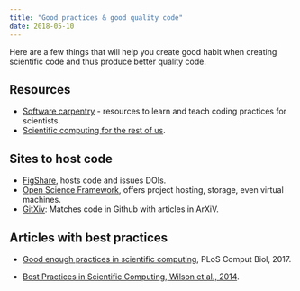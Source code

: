 ```yaml
---
title: "Good practices & good quality code"
date: 2018-05-10
---
```


Here are a few things that will help you create good habit when
creating scientific code and thus produce better quality code.

## Resources

* [Software carpentry](https://software-carpentry.org/) - resources to
  learn and teach coding practices for scientists.
* [Scientific computing for the rest of us](https://github.com/tpoisot/ScientificComputingForTheRestOfUs).

## Sites to host code

* [FigShare](https://figshare.com), hosts code and issues DOIs.
* [Open Science Framework](https://osf.io), offers project hosting, storage,
  even virtual machines.
* [GitXiv](https://gitxiv.com): Matches code in Github with articles in
  ArXiV.

## Articles with best practices

* [Good enough practices in scientific computing](http://journals.plos.org/ploscompbiol/article?id=10.1371/journal.pcbi.1005510), PLoS Comput Biol, 2017.

* [Best Practices in Scientific Computing, Wilson et al., 2014](http://journals.plos.org/plosbiology/article?id=10.1371/journal.pbio.1001745).
